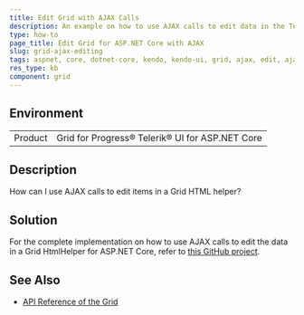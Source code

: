 ```yaml
---
title: Edit Grid with AJAX Calls
description: An example on how to use AJAX calls to edit data in the Telerik UI for ASP.NET Core Grid HtmlHelper.
type: how-to
page_title: Edit Grid for ASP.NET Core with AJAX
slug: grid-ajax-editing
tags: aspnet, core, dotnet-core, kendo, kendo-ui, grid, ajax, edit, ajax-editing
res_type: kb
component: grid
---
```


## Environment

<table>
 <tr>
  <td>Product</td>
  <td>Grid for Progress® Telerik® UI for ASP.NET Core</td>
 </tr>
</table>

## Description

How can I use AJAX calls to edit items in a Grid HTML helper?

## Solution

For the complete implementation on how to use AJAX calls to edit the data in a Grid HtmlHelper for ASP.NET Core, refer to [this GitHub project](https://github.com/telerik/ui-for-aspnet-core-examples/tree/master/Telerik.Examples.Mvc).

## See Also

* [API Reference of the Grid](https://docs.telerik.com/kendo-ui/api/javascript/ui/grid)
